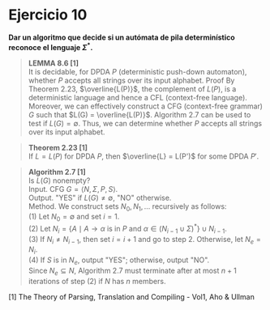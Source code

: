 # Ejercicio 10

**Dar un algoritmo que decide si un autómata de pila determinístico reconoce el lenguaje $\Sigma^\ast$.**

> **LEMMA 8.6 [1]** \
It is decidable, for DPDA $P$ (deterministic push-down automaton), whether $P$ accepts all strings over its input alphabet.
Proof By Theorem 2.23, $\overline{L(P)}$, the complement of $L(P)$, is a deterministic language and hence a CFL (context-free language). Moreover, we can effectively construct a CFG (context-free grammar) $G$ such that $L(G) = \overline{L(P)}$. Algorithm 2.7 can be used to test if $L(G) = \emptyset$. Thus, we can determine whether $P$ accepts all strings over its input alphabet.

> **Theorem 2.23 [1]** \
If $L = L(P)$ for DPDA $P$, then $\overline{L} = L(P')$ for some DPDA $P'$.

> **Algorithm 2.7 [1]** \
Is $L(G)$ nonempty? \
Input. CFG $G = \langle N, \Sigma, P, S \rangle$. \
Output. "YES" if $L(G) \neq \emptyset$, "NO" otherwise. \
Method. We construct sets $N_0, N_1, \dots$ recursively as follows: \
(1) Let $N_0 = \emptyset$ and set $i = 1$. \
(2) Let $N_i = \{ A \mid A \rightarrow \alpha \text{ is in } P \text{ and } \alpha \in ( N_{i-1} \cup \Sigma )^\ast \} \cup N_{i-1}$. \
(3) If $N_i \neq N_{i-1}$, then set $i = i + 1$ and go to step 2. Otherwise, let $N_e = N_i$. \
(4) If $S$ is in $N_e$, output "YES"; otherwise, output "NO". \
Since $N_e \subseteq N$, Algorithm 2.7 must terminate after at most $n+1$ iterations of step (2) if $N$ has $n$ members.

[1] The Theory of Parsing, Translation and Compiling - Vol1, Aho & Ullman

